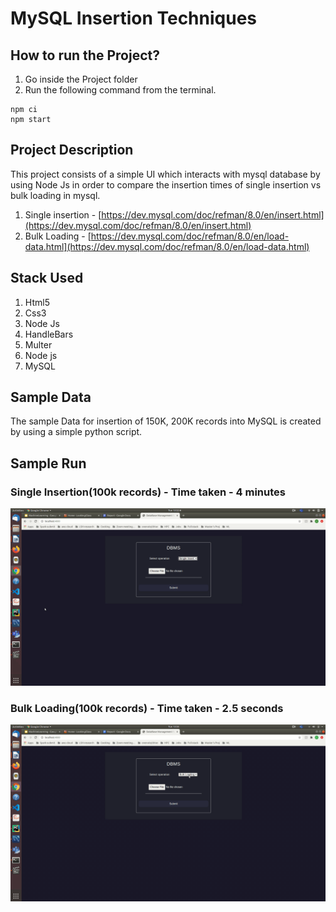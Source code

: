 # MySQL Insertion Techniques

## How to run the Project?
1. Go inside the Project folder
2. Run the following command from the terminal.
```
npm ci
npm start
```

## Project Description
This project consists of a simple UI which interacts with mysql database by using Node Js in order to compare the insertion times of single insertion vs bulk loading in mysql.
1. Single insertion - [https://dev.mysql.com/doc/refman/8.0/en/insert.html](https://dev.mysql.com/doc/refman/8.0/en/insert.html)
2. Bulk Loading - [https://dev.mysql.com/doc/refman/8.0/en/load-data.html](https://dev.mysql.com/doc/refman/8.0/en/load-data.html)

## Stack Used
1. Html5
2. Css3
3. Node Js
4. HandleBars
5. Multer
6. Node js
7. MySQL

## Sample Data
The sample Data for insertion of 150K, 200K records into MySQL is created by using a simple python script.

## Sample Run
### Single Insertion(100k records) - Time taken - 4 minutes
![Single Insertion](output-gif/1single-insertion.gif)
### Bulk Loading(100k records) - Time taken - 2.5 seconds
![Bulk Loading](output-gif/3bulk-loading.gif)
